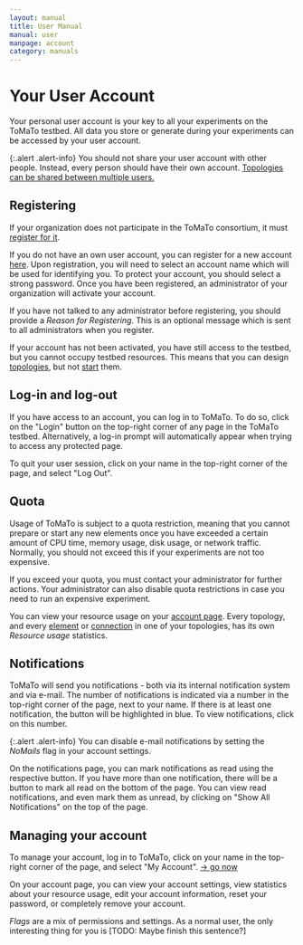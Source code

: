 ```yaml
---
layout: manual
title: User Manual
manual: user
manpage: account
category: manuals
---
```


# Your User Account

Your personal user account is your key to all your experiments on the ToMaTo testbed. All data you store or generate during your experiments can be accessed by your user account.

{:.alert .alert-info}
You should not share your user account with other people. Instead, every person should have their own account. [Topologies can be shared between multiple users.](../topology/permission)


## Registering

If your organization does not participate in the ToMaTo consortium, it must [register for it](/join).

If you do not have an own user account, you can register for a new account [here](https://master.tomato-lab.org/account/register). Upon registration, you will need to select an account name which will be used for identifying you. To protect your account, you should select a strong password. Once you have been registered, an administrator of your organization will activate your account.

If you have not talked to any administrator before registering, you should provide a _Reason for Registering_. This is an optional message which is sent to all administrators when you register.

If your account has not been activated, you have still access to the testbed, but you cannot occupy testbed resources. This means that you can design [topologies](../topology), but not [start](../element/action#start) them.


## Log-in and log-out

If you have access to an account, you can log in to ToMaTo. To do so, click on the "Login" button on the top-right corner of any page in the ToMaTo testbed. Alternatively, a log-in prompt will automatically appear when trying to access any protected page.

To quit your user session, click on your name in the top-right corner of the page, and select "Log Out".


## <a name="quota"></a>Quota

Usage of ToMaTo is subject to a quota restriction, meaning that you cannot prepare or start any new elements once you have exceeded a certain amount of CPU time, memory usage, disk usage, or network traffic. Normally, you should not exceed this if your experiments are not too expensive.

If you exceed your quota, you must contact your administrator for further actions. Your administrator can also disable quota restrictions in case you need to run an expensive experiment.

You can view your resource usage on your [account page](#your_account). Every topology, and every [element](../element) or [connection](../connection) in one of your topologies, has its own _Resource usage_ statistics.


## Notifications

ToMaTo will send you notifications - both via its internal notification system and via e-mail. The number of notifications is indicated via a number in the top-right corner of the page, next to your name. If there is at least one notification, the button will be highlighted in blue. To view notifications, click on this number.

{:.alert .alert-info}
You can disable e-mail notifications by setting the _NoMails_ flag in your account settings.

On the notifications page, you can mark notifications as read using the respective button. If you have more than one notification, there will be a button to mark all read on the bottom of the page. You can view read notifications, and even mark them as unread, by clicking on "Show All Notifications" on the top of the page.


## <a name="your_account"></a>Managing your account

To manage your account, log in to ToMaTo, click on your name in the top-right corner of the page, and select "My Account". [→ go now](https://master.tomato-lab.org/account)

On your account page, you can view your account settings, view statistics about your resource usage, edit your account information, reset your password, or completely remove your account.

_Flags_ are a mix of permissions and settings. As a normal user, the only interesting thing for you is [TODO: Maybe finish this sentence?]
